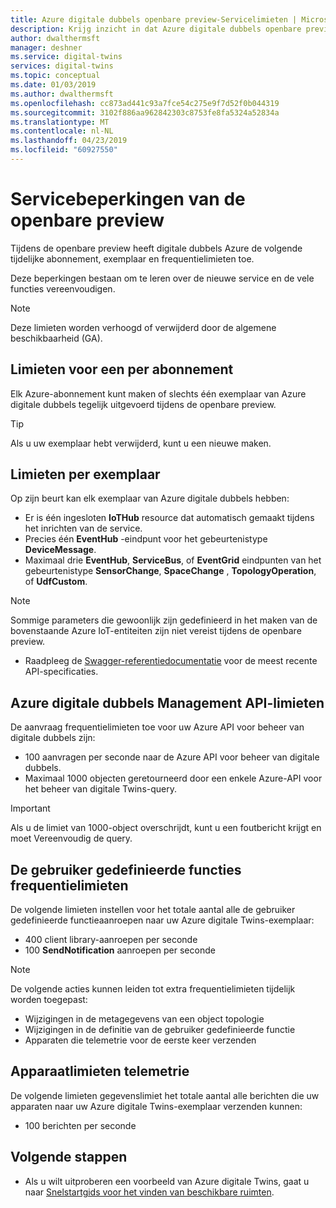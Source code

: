 ```yaml
---
title: Azure digitale dubbels openbare preview-Servicelimieten | Microsoft Docs
description: Krijg inzicht in dat Azure digitale dubbels openbare preview-Servicelimieten.
author: dwalthermsft
manager: deshner
ms.service: digital-twins
services: digital-twins
ms.topic: conceptual
ms.date: 01/03/2019
ms.author: dwalthermsft
ms.openlocfilehash: cc873ad441c93a7fce54c275e9f7d52f0b044319
ms.sourcegitcommit: 3102f886aa962842303c8753fe8fa5324a52834a
ms.translationtype: MT
ms.contentlocale: nl-NL
ms.lasthandoff: 04/23/2019
ms.locfileid: "60927550"
---
```

# <a name="public-preview-service-limits"></a>Servicebeperkingen van de openbare preview

Tijdens de openbare preview heeft digitale dubbels Azure de volgende tijdelijke abonnement, exemplaar en frequentielimieten toe.

Deze beperkingen bestaan om te leren over de nieuwe service en de vele functies vereenvoudigen.

> [!NOTE]
> Deze limieten worden verhoogd of verwijderd door de algemene beschikbaarheid (GA).

## <a name="per-subscription-limits"></a>Limieten voor een per abonnement

Elk Azure-abonnement kunt maken of slechts één exemplaar van Azure digitale dubbels tegelijk uitgevoerd tijdens de openbare preview.

> [!TIP]
> Als u uw exemplaar hebt verwijderd, kunt u een nieuwe maken.

## <a name="per-instance-limits"></a>Limieten per exemplaar

Op zijn beurt kan elk exemplaar van Azure digitale dubbels hebben:

- Er is één ingesloten **IoTHub** resource dat automatisch gemaakt tijdens het inrichten van de service.
- Precies één **EventHub** -eindpunt voor het gebeurtenistype **DeviceMessage**.
- Maximaal drie **EventHub**, **ServiceBus**, of **EventGrid** eindpunten van het gebeurtenistype **SensorChange**, **SpaceChange** , **TopologyOperation**, of **UdfCustom**.

> [!NOTE]
> Sommige parameters die gewoonlijk zijn gedefinieerd in het maken van de bovenstaande Azure IoT-entiteiten zijn niet vereist tijdens de openbare preview.
> - Raadpleeg de [Swagger-referentiedocumentatie](./how-to-use-swagger.md) voor de meest recente API-specificaties.

## <a name="azure-digital-twins-management-api-limits"></a>Azure digitale dubbels Management API-limieten

De aanvraag frequentielimieten toe voor uw Azure API voor beheer van digitale dubbels zijn:

- 100 aanvragen per seconde naar de Azure API voor beheer van digitale dubbels.
- Maximaal 1000 objecten geretourneerd door een enkele Azure-API voor het beheer van digitale Twins-query.

> [!IMPORTANT]
> Als u de limiet van 1000-object overschrijdt, kunt u een foutbericht krijgt en moet Vereenvoudig de query.

## <a name="user-defined-functions-rate-limits"></a>De gebruiker gedefinieerde functies frequentielimieten

De volgende limieten instellen voor het totale aantal alle de gebruiker gedefinieerde functieaanroepen naar uw Azure digitale Twins-exemplaar:

- 400 client library-aanroepen per seconde
- 100 **SendNotification** aanroepen per seconde

> [!NOTE]
> De volgende acties kunnen leiden tot extra frequentielimieten tijdelijk worden toegepast:
> - Wijzigingen in de metagegevens van een object topologie
> - Wijzigingen in de definitie van de gebruiker gedefinieerde functie
> - Apparaten die telemetrie voor de eerste keer verzenden

## <a name="device-telemetry-limits"></a>Apparaatlimieten telemetrie

De volgende limieten gegevenslimiet het totale aantal alle berichten die uw apparaten naar uw Azure digitale Twins-exemplaar verzenden kunnen:

- 100 berichten per seconde

## <a name="next-steps"></a>Volgende stappen

- Als u wilt uitproberen een voorbeeld van Azure digitale Twins, gaat u naar [Snelstartgids voor het vinden van beschikbare ruimten](./quickstart-view-occupancy-dotnet.md).